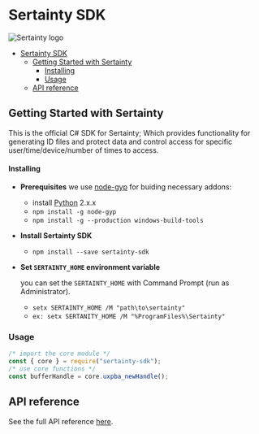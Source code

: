 # Sertainty SDK
![Sertainty logo](https://i.ibb.co/ngjkVxN/Screen-Shot-2018-12-11-at-4-39-35-PM.png)

- [Sertainty SDK](#sertainty-sdk)
  - [Getting Started with Sertainty](#getting-started-with-sertainty)
      - [Installing](#installing)
    - [Usage](#usage)
  - [API reference](#api-reference)

## Getting Started with Sertainty
This is the official C# SDK for Sertainty; Which provides functionality for generating ID files and protect data and control access for specific user/time/device/number of times to access.

#### Installing

- __Prerequisites__
  we use [node-gyp](https://github.com/nodejs/node-gyp) for buiding necessary addons: 
    -  install [Python](https://www.python.org/downloads/release/python-272/) 2.x.x
    - `npm install -g node-gyp`
    - `npm install -g --production windows-build-tools`

-  __Install Sertainty SDK__
    - `npm install --save sertainty-sdk`

-  __Set `SERTAINTY_HOME` environment variable__
  
    you can set the `SERTAINTY_HOME` with Command Prompt (run as Administrator).
    - `setx SERTAINTY_HOME /M "path\to\sertainty"`
    - `ex: setx SERTANITY_HOME /M "%ProgramFiles%\Sertainty"` 

### Usage
```javascript
/* import the core module */
const { core } = require("sertainty-sdk");
/* use core functions */
const bufferHandle = core.uxpba_newHandle();
```


## API reference

See the full API reference [here](). 
